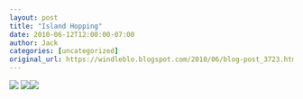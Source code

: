 ```yaml
---
layout: post
title: "Island Hopping"
date: 2010-06-12T12:00:00-07:00
author: Jack
categories: [uncategorized]
original_url: https://windleblo.blogspot.com/2010/06/blog-post_3723.html
---
```


![](https://lh3.googleusercontent.com/blogger_img_proxy/AEn0k_tNDLRpQrH1VDGSxJPMgGkWtI5GZ89t9bcUw7_MLfZc_KGpwZ-52hy8QHuEwaH9c6p4LJ81hQHKMLjUJ7TIu0o3iABMHYCTA3jrOvNvOnDgDqES3oXeQtIw8kuaaRGqzH-pkgG9BR1pJls1g_ufY5CrPQE78JpuprFZnC34MPPHeNc-EyvTei-UEYJBMFzhbNT2eatl0mrguQYRfzBxCKKSA731LupE5TNkgbG-LVF05IeFgch8T63UxXHoWatOklsUO5OcDNirjrt_kuwB2seKm00dtYV3iKN4gnAwy8ATpEASD7ExT4Y=s0-d) [![](https://lh3.googleusercontent.com/blogger_img_proxy/AEn0k_tWOE50OZ-acHejOE5G1lMdgzZ-El9fWkAevV2kkH16tgiOrFi5dCB7T_e-aMwvkzoYZiq6u7Txyh8sMsRuBKmlVnXvW2bzfUujX3ZG4ZFZ70BO_52vV-bd=s0-d)](http://photobucket.com/redirect/album?showShareLB=1)[![](https://lh3.googleusercontent.com/blogger_img_proxy/AEn0k_uFziVRXUxV6V07QjJY4S2PwGTeeQOFpzHNJQc4MbwwGppXGOJ_7E29xKof9I3tVbfSRFMV0CnWS5d0ifpyKF4yo6v2LOL8TIw-ePBf0N1dFYKDNDLxigFD=s0-d)](http://s373.photobucket.com/albums/oo174/windleblo/June%2014/)